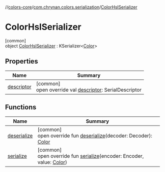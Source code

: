 //[colors-core](../../../index.md)/[com.chrynan.colors.serialization](../index.md)/[ColorHslSerializer](index.md)

# ColorHslSerializer

[common]\
object [ColorHslSerializer](index.md) : KSerializer&lt;[Color](../../com.chrynan.colors/-color/index.md)&gt;

## Properties

| Name | Summary |
|---|---|
| [descriptor](descriptor.md) | [common]<br>open override val [descriptor](descriptor.md): SerialDescriptor |

## Functions

| Name | Summary |
|---|---|
| [deserialize](deserialize.md) | [common]<br>open override fun [deserialize](deserialize.md)(decoder: Decoder): [Color](../../com.chrynan.colors/-color/index.md) |
| [serialize](serialize.md) | [common]<br>open override fun [serialize](serialize.md)(encoder: Encoder, value: [Color](../../com.chrynan.colors/-color/index.md)) |
